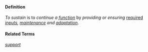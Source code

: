 #### Definition

*To sustain* is to *continue a [function](https://github.com/gcassel/Modular-Organization-Terminology/blob/master/terms/function.md)* by *providing or ensuring* [required](https://github.com/gcassel/Modular-Organization-Terminology/blob/master/terms/require.md) *[inputs](https://github.com/gcassel/Modular-Organization-Terminology/blob/master/terms/input.md), [maintenance](https://github.com/gcassel/Modular-Organization-Terminology/blob/master/terms/maintain.md) and [adaptation](https://github.com/gcassel/Modular-Organization-Terminology/blob/master/terms/adapt.md)*.

#### Related Terms
*[support](https://github.com/gcassel/Modular-Organization-Terminology/blob/master/terms/support.md)*
